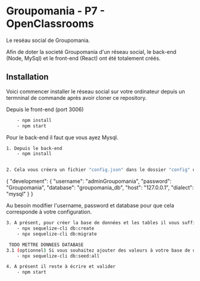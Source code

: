 
# Groupomania - P7 - OpenClassrooms

Le reséau social de Groupomania.

Afin de doter la societé Groupomania d'un réseau social, le back-end (Node, MySql) et le front-end (React) ont été totalement créés.

## Installation

Voici commencer installer le réseau social sur votre ordinateur depuis un termninal de commande après avoir cloner ce repository.

Depuis le front-end (port 3006)
```bash
    - npm install
    - npm start
```

Pour le back-end il faut que vous ayez Mysql.

```bash
1. Depuis le back-end
    - npm install


2. Cela vous créera un fichier "config.json" dans le dossier "config" dans lequel il y aura :
```
{
  "development": {
    "username": "adminGroupomania",
    "password": "Groupomania",
    "database": "groupomania_db",
    "host": "127.0.0.1",
    "dialect": "mysql"
  }
}

Au besoin modifier l'username, password et database pour que cela corresponde à votre configuration.

```bash
3. A présent, pour créer la base de données et les tables il vous suffit de taper :
    - npx sequelize-cli db:create
    - npx sequelize-cli db:migrate

 TODO METTRE DONNEES DATABASE
3.1 (optionnel) Si vous souhaitez ajouter des valeurs à votre base de données, vous pouvez ajouter :
    - npx sequelize-cli db:seed:all

4. A présent il reste à écrire et valider
    - npm start
```


